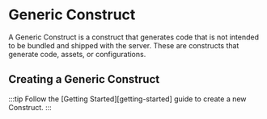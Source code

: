 # Generic Construct

A Generic Construct is a construct that generates code that is not intended to be bundled and shipped with the server. These are constructs that generate code, assets, or configurations.

## Creating a Generic Construct

:::tip
Follow the [Getting Started][getting-started] guide to create a new Construct.
:::
